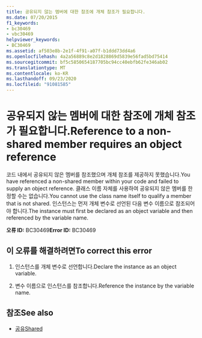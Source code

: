 ```yaml
---
title: 공유되지 않는 멤버에 대한 참조에 개체 참조가 필요합니다.
ms.date: 07/20/2015
f1_keywords:
- bc30469
- vbc30469
helpviewer_keywords:
- BC30469
ms.assetid: af503e8b-2e1f-4f91-a07f-b1ddd73dd4a6
ms.openlocfilehash: 4a2a56889c8e2d1828869d5839e56fad5bd75414
ms.sourcegitcommit: bf5c5850654187705bc94cc40ebfb62fe346ab02
ms.translationtype: MT
ms.contentlocale: ko-KR
ms.lasthandoff: 09/23/2020
ms.locfileid: "91081585"
---
```

# <a name="reference-to-a-non-shared-member-requires-an-object-reference"></a><span data-ttu-id="8811e-102">공유되지 않는 멤버에 대한 참조에 개체 참조가 필요합니다.</span><span class="sxs-lookup"><span data-stu-id="8811e-102">Reference to a non-shared member requires an object reference</span></span>

<span data-ttu-id="8811e-103">코드 내에서 공유되지 않은 멤버를 참조했으며 개체 참조를 제공하지 못했습니다.</span><span class="sxs-lookup"><span data-stu-id="8811e-103">You have referenced a non-shared member within your code and failed to supply an object reference.</span></span> <span data-ttu-id="8811e-104">클래스 이름 자체를 사용하여 공유되지 않은 멤버를 한정할 수는 없습니다.</span><span class="sxs-lookup"><span data-stu-id="8811e-104">You cannot use the class name itself to qualify a member that is not shared.</span></span> <span data-ttu-id="8811e-105">인스턴스는 먼저 개체 변수로 선언된 다음 변수 이름으로 참조되어야 합니다.</span><span class="sxs-lookup"><span data-stu-id="8811e-105">The instance must first be declared as an object variable and then referenced by the variable name.</span></span>  
  
 <span data-ttu-id="8811e-106">**오류 ID:** BC30469</span><span class="sxs-lookup"><span data-stu-id="8811e-106">**Error ID:** BC30469</span></span>  
  
## <a name="to-correct-this-error"></a><span data-ttu-id="8811e-107">이 오류를 해결하려면</span><span class="sxs-lookup"><span data-stu-id="8811e-107">To correct this error</span></span>  
  
1. <span data-ttu-id="8811e-108">인스턴스를 개체 변수로 선언합니다.</span><span class="sxs-lookup"><span data-stu-id="8811e-108">Declare the instance as an object variable.</span></span>  
  
2. <span data-ttu-id="8811e-109">변수 이름으로 인스턴스를 참조합니다.</span><span class="sxs-lookup"><span data-stu-id="8811e-109">Reference the instance by the variable name.</span></span>  
  
## <a name="see-also"></a><span data-ttu-id="8811e-110">참조</span><span class="sxs-lookup"><span data-stu-id="8811e-110">See also</span></span>

- [<span data-ttu-id="8811e-111">공유</span><span class="sxs-lookup"><span data-stu-id="8811e-111">Shared</span></span>](../language-reference/modifiers/shared.md)
